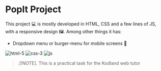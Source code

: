 # PopIt Project

This project :computer: is mostly developed in HTML, CSS and a few lines of JS, with a responsive design 🖼️. Among other things it has: 

* Dropdown menu or burger-menu for mobile screens :iphone:

![html-5](https://github.com/user-attachments/assets/481d6202-1dfd-4468-8348-a28ad9e2d65b)  ![css-3](https://github.com/user-attachments/assets/330961a1-8468-4c1d-bb9c-2dddb95ac385)  ![js](https://github.com/user-attachments/assets/1daed0c5-d842-4b78-8f67-45f9898ba59d)

> .[!NOTE].
> This is a practical task for the Kodland web tutor
